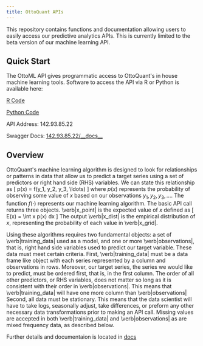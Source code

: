 ```yaml
---
title: OttoQuant APIs
---
```


This repository contains functions and documentation allowing users to easily access our predictive analytics APIs. This is currently limited to the beta version of our machine learning API.

## Quick Start

The OttoML API gives programmatic access to OttoQuant's in house machine learning tools. Software to access the API via R or Python is available here:

[R Code](https://github.com/SethOttoQuant/OttoQuantPublic/tree/master/R/OttoML)

[Python Code](https://github.com/SethOttoQuant/OttoQuantPublic/tree/master/Python/OttoML)

API Address: 142.93.85.22

Swagger Docs: [142.93.85.22/\_\_docs\_\_](http://142.93.85.22/__docs__/)

## Overview

OttoQuant's machine learning algorithm is designed to look for relationships or patterns in data that allow us to predict a target series using a set of predictors or right hand side (RHS) variables. We can state this relationship as
\[ p(x) = f(y_1, y_2, y_3, \ldots) \]
where $p(x)$ represents the probability of observing some value of $x$ based on our observations $y_1, y_2, y_3, \ldots$. The function $f(\cdot)$ represents our machine learning algorithm. The basic API call returns three objects. \verb|x_point| is the expected value of $x$ defined as
\[ E(x) = \int x p(x) dx \]
The output \verb|x_dist| is the empirical distribution of $x$, representing the probability of each value in \verb|x_grid|.

Using these algorithms requires two fundamental objects: a set of \verb|training_data| used as a model, and one or more \verb|observations|, that is, right hand side variables used to predict our target variable. These data must meet certain criteria. First, \verb|training_data| must be a data frame like object with each series represented by a column and observations in rows. Moreover, our target series, the series we would like to predict, must be ordered first, that is, in the first column. The order of all other predictors, or RHS variables, does not matter so long as it is consistent with their order in \verb|observations|. This means that \verb|training_data| will have one more column than \verb|observations| Second, all data must be stationary. This means that the data scientist will have to take logs, seasonally adjust, take differences, or preform any other necessary data transformations prior to making an API call. Missing values are accepted in both \verb|training_data| and \verb|observations| as are mixed frequency data, as described below.

Further details and documentaion is located in [docs](https://github.com/SethOttoQuant/OttoQuantPublic/tree/master/docs)

